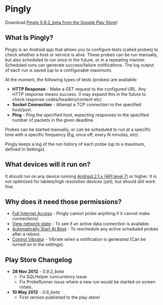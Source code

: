 
Pingly
======

Download [Pingly 0.9.2_beta from the Google Play Store](https://play.google.com/store/apps/details?id=net.nologin.meep.pingly)!

What Is Pingly?
---------------

Pingly is an Android app that allows you to configure tests (called probes) to check whether a host or service is alive. These probes can be run manually, but also scheduled to run once in the future, or in a repeating manner. Scheduled runs can generate success/failure notifications. The log output of each run is saved (up to a configurable maximum).

At the moment, the following types of tests (probes) are available:

- **HTTP Response** - Make a GET request to the configured URL. Any HTTP response means success. (I may expand this in the future to check response codes/headers/content etc)
- **Socket Connection** - Attempt a TCP connection to the specified host/port.
- **Ping** - Ping the specified host, expecting responses to the specified number of packets in the given deadline.

Probes can be started manually, or can be scheduled to run at a specific time with a specific frequency (Eg, once off, every N minutes, etc).

Pingly keeps a log of the run history of each probe (up to a maximum, defined in Settings).

What devices will it run on?
----------------------------

It should run on any device running [Android 2.1.x (API level 7)](http://developer.android.com/guide/appendix/api-levels.html) or higher. It is not optimized for tablets/high resolution devices (yet), but should still work fine.

Why does it need those permissions?
-----------------------------------

* [Full Internet Access](http://developer.android.com/reference/android/Manifest.permission.html#INTERNET) - Pingly cannot probe anything if it cannot make connections!
* [View network state](http://developer.android.com/reference/android/Manifest.permission.html#ACCESS_NETWORK_STATE) - To see if an active data connection is available.
* [Automatically Start At Boot](http://developer.android.com/reference/android/Manifest.permission.html#RECEIVE_BOOT_COMPLETED) - To reschedule any active scheduled probes after a reboot.
* [Control Vibrator](http://developer.android.com/reference/android/Manifest.permission.html#VIBRATE) - Vibrate when a notification is generated (Can be turned on in the settings).

Play Store Changelog
--------------------

* **28 Nov 2012** - *0.9.2_beta* 
	- Fix SQLHelper concurrency issue
	- Fix ProbeRunner issue where a new run would be started on screen rotate.
* **10 May 2012** - *0.9_beta*
	- First version published to the play store!

